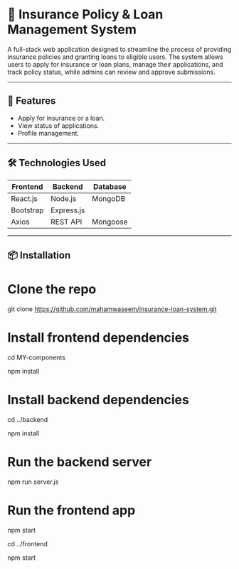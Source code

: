 # 💼 Insurance Policy & Loan Management System

A full-stack web application designed to streamline the process of providing insurance policies and granting loans to eligible users. The system allows users to apply for insurance or loan plans, manage their applications, and track policy status, while admins can review and approve submissions.

---

## 🧩 Features
- Apply for insurance or a loan.
- View status of applications.
- Profile management.


---

## 🛠️ Technologies Used

| Frontend      | Backend       | Database     | 
|---------------|---------------|--------------|
| React.js      | Node.js       | MongoDB      |
| Bootstrap     | Express.js    |              |
| Axios         | REST API      | Mongoose     | 

---

## 📦 Installation

# Clone the repo
git clone https://github.com/mahamwaseem/insurance-loan-system.git

# Install frontend dependencies

cd MY-components

npm install

# Install backend dependencies

cd ../backend

npm install

# Run the backend server

npm run server.js

# Run the frontend app

npm start

cd ../frontend

npm start
